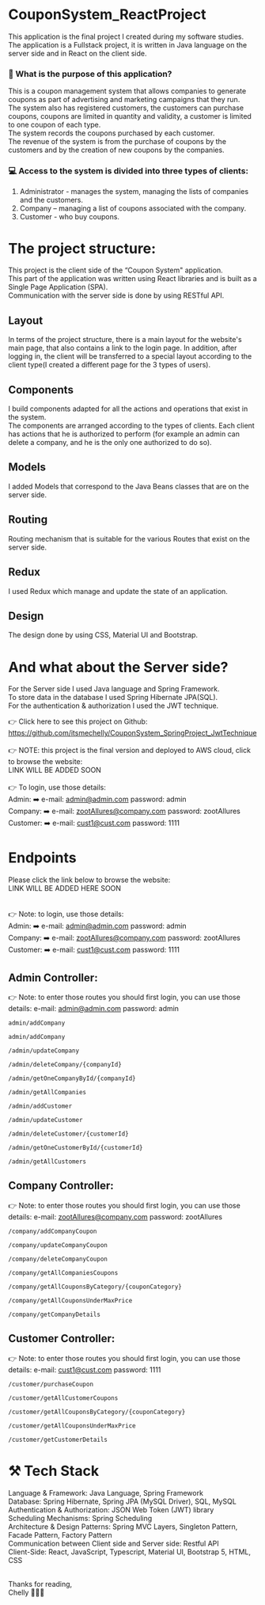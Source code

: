 # CouponSystem_ReactProject

This application is the final project I created during my software studies.<br/>
The application is a Fullstack project, it is written in Java language on the server side and in React on the client side.

### 🤔 What is the purpose of this application?
This is a coupon management system that allows companies to generate coupons as part of advertising and marketing campaigns that they run.<br/>
The system also has registered customers, the customers can purchase coupons, coupons are limited in quantity and validity, a customer is limited to one coupon of each type.<br/>
The system records the coupons purchased by each customer.<br/>
The revenue of the system is from the purchase of coupons by the customers and by the creation of new coupons by the companies.

### 💻 Access to the system is divided into three types of clients:
1. Administrator - manages the system, managing the lists of companies and the customers.<br/>
2. Company – managing a list of coupons associated with the company.<br/>
3. Customer - who buy coupons.<br/>

# The project structure:
This project is the client side of the “Coupon System" application.<br/>
This part of the application was written using React libraries and is built as a Single Page Application (SPA).<br/>
Communication with the server side is done by using RESTful API.

## Layout
In terms of the project structure, there is a main layout for the website's main page, that also contains a link to the login page. In addition, after logging in, the client will be transferred to a special layout according to the client type(I created a different page for the 3 types of users).

## Components
I build components adapted for all the actions and operations that exist in the system.<br/>
The components are arranged according to the types of clients. Each client has actions that he is authorized to perform (for example an admin can delete a company, and he is the only one authorized to do so).

## Models
I added Models that correspond to the Java Beans classes that are on the server side.

## Routing
Routing mechanism that is suitable for the various Routes that exist on the server side.

## Redux
I used Redux which manage and update the state of an application.

## Design
The design done by using CSS, Material UI and Bootstrap.

# And what about the Server side?
For the Server side I used Java language and Spring Framework.<br/>
To store data in the database I used Spring Hibernate JPA(SQL).<br/>
For the authentication & authorization I used the JWT technique.<br/>

👉 Click here to see this project on Github:
https://github.com/itsmechelly/CouponSystem_SpringProject_JwtTechnique<br/><br/>
👉 NOTE: this project is the final version and deployed to AWS cloud, click to browse the website:<br/>
LINK WILL BE ADDED SOON
<br/><br/>
👉 To login, use those details:<br/>
Admin: ➡️ e-mail: admin@admin.com password: admin<br/>
Company: ➡️ e-mail: zootAllures@company.com password: zootAllures<br/>
Customer: ➡️ e-mail: cust1@cust.com password: 1111<br/>


# Endpoints
Please click the link below to browse the website:<br/>
LINK WILL BE ADDED HERE SOON<br/>
<br/><br/>
👉 Note: to login, use those details:<br/>
Admin: ➡️ e-mail: admin@admin.com password: admin<br/>
Company: ➡️ e-mail: zootAllures@company.com password: zootAllures<br/>
Customer: ➡️ e-mail: cust1@cust.com password: 1111<br/>

## Admin Controller:
👉 Note: to enter those routes you should first login, you can use those details:
e-mail: admin@admin.com password: admin

```http
admin/addCompany 
```
```http
admin/addCompany 
```
```http
/admin/updateCompany 
```
```http
/admin/deleteCompany/{companyId} 
```
```http
/admin/getOneCompanyById/{companyId} 
```
```http
/admin/getAllCompanies 
```
```http
/admin/addCustomer 
```
```http
/admin/updateCustomer 
```
```http
/admin/deleteCustomer/{customerId} 
```
```http
/admin/getOneCustomerById/{customerId} 
```
```http
/admin/getAllCustomers 
```

## Company Controller:
👉 Note: to enter those routes you should first login, you can use those details:
e-mail: zootAllures@company.com password: zootAllures

```http
/company/addCompanyCoupon 
```
```http
/company/updateCompanyCoupon 
```
```http
/company/deleteCompanyCoupon 
```
```http
/company/getAllCompaniesCoupons 
```
```http
/company/getAllCouponsByCategory/{couponCategory} 
```
```http
/company/getAllCouponsUnderMaxPrice 
```
```http
/company/getCompanyDetails 
```

## Customer Controller:
👉 Note: to enter those routes you should first login, you can use those details:
e-mail: cust1@cust.com password: 1111


```http
/customer/purchaseCoupon 
```
```http
/customer/getAllCustomerCoupons 
```
```http
/customer/getAllCouponsByCategory/{couponCategory} 
```
```http
/customer/getAllCouponsUnderMaxPrice 
```
```http
/customer/getCustomerDetails 
```

# ⚒️ Tech Stack
Language & Framework: Java Language, Spring Framework
<br/>
Database: Spring Hibernate, Spring JPA (MySQL Driver), SQL, MySQL
<br/>
Authentication & Authorization: JSON Web Token (JWT) library
<br/>
Scheduling Mechanisms: Spring Scheduling
<br/>
Architecture & Design Patterns: Spring MVC Layers, Singleton Pattern, Facade Pattern, Factory Pattern
<br/>
Communication between Client side and Server side: Restful API
<br/>
Client-Side: React, JavaScript, Typescript, Material UI, Bootstrap 5, HTML, CSS
<br/>


<br/>
Thanks for reading,
<br/>
Chelly 👩🏻‍💻
